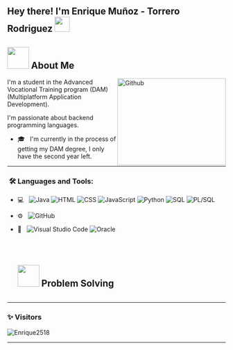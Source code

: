 
<h2> Hey there! I'm Enrique Muñoz - Torrero Rodriguez <img src="https://media.giphy.com/media/hvRJCLFzcasrR4ia7z/giphy.gif" width="35"></h2>

## <picture><img src = "https://github.com/7oSkaaa/7oSkaaa/blob/main/Images/about_me.gif?raw=true" width = 50px></picture> About Me

<img align="right" width = 250px height = 200px alt="Github" src="https://github.com/Mo-Alsehli/Mo-Alsehli/assets/98949843/92f233e8-fd56-4521-bc8e-b48fe669209a" />

I'm a student in the Advanced Vocational Training program (DAM) (Multiplatform Application Development).

I'm passionate about backend programming languages.

- 🎓 &nbsp; I'm currently in the process of getting my DAM degree, I only have the second year left.

<!-- Contact -->
<!-- <div id="user-content-toc">
  <ul align="left">
    <summary><h2 style="display: inline-block">How to reach me🤝</h2></summary>
  </ul>
  <p align="left">
    <img align="center" src="https://user-images.githubusercontent.com/88904952/234979284-68c11d7f-1acc-4f0c-ac78-044e1037d7b0.png" alt="linkedin" height="50" width="50" />
    LinkedIn
  </p>
  <p align="left">
    <img align="center" src="https://upload.wikimedia.org/wikipedia/commons/thumb/d/db/InfoJobs_logo.svg/2560px-InfoJobs_logo.svg.png" alt="infojobs" height="50" />
    InfoJobs
  </p>
</div> -->

---

<h3>  &nbsp;🛠️ Languages and Tools:</h3>

- 💻 &nbsp;
  ![Java](https://img.shields.io/badge/-Java-333333?style=flat&logo=java)
  ![HTML](https://img.shields.io/badge/-HTML-333333?style=flat&logo=html5)
  ![CSS](https://img.shields.io/badge/-CSS-333333?style=flat&logo=css3)
  ![JavaScript](https://img.shields.io/badge/-JavaScript-333333?style=flat&logo=javascript)
  ![Python](https://img.shields.io/badge/-Python-333333?style=flat&logo=python)
  ![SQL](https://img.shields.io/badge/-SQL-333333?style=flat&logo=mysql)
  ![PL/SQL](https://img.shields.io/badge/-PL/SQL-333333?style=flat)

- ⚙️ &nbsp;
  ![GitHub](https://img.shields.io/badge/-GitHub-333333?style=flat&logo=github)

- 🔧 &nbsp;
  ![Visual Studio Code](https://img.shields.io/badge/-Visual%20Studio%20Code-333333?style=flat&logo=visual-studio-code&logoColor=007ACC)
  ![Oracle](https://img.shields.io/badge/-Oracle-333333?style=flat&logo=oracle)

<br/>

<div id="user-content-toc">
  <ul>
    <summary><h2 style="display: inline-block"><picture> <img src = "https://github.com/7oSkaaa/7oSkaaa/blob/main/Images/CP_PS.gif?raw=true" width = 50px>  </picture> Problem Solving</h2></summary>
  </ul>
</div>

---

### ✨ Visitors

<p align="left"> <img src="https://komarev.com/ghpvc/?username=Enrique2518" alt="Enrique2518" /> </p>

---

